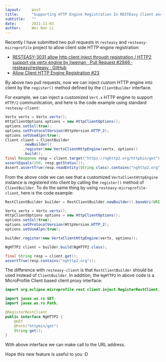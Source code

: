 ```yaml
---
layout:     post
title:      "Supporting HTTP Engine Registration In RESTEasy Client and RESTEasy MicroProfile Client"
subtitle:   ""
date:       2021-11-03
author:     Wei Nan Li
---
```


Recently I have submitted two pull requests in `resteasy` and `resteasy-microprofile` project to allow client side HTTP engine registration:

- [RESTEASY-3031 allow http client inject through registration / HTTP2 support via vertx engine by liweinan · Pull Request #2946 · resteasy/resteasy · GitHub](https://github.com/resteasy/resteasy/pull/2946)
- [Allow Client HTTP Engine Registration #23](https://github.com/resteasy/resteasy-microprofile/pull/20)

By above two pull requests, now we can inject custom HTTP engine into client by the `register()` method defined by the `ClientBuilder` interface.

For example, we can inject a customized `Vert.x` HTTP engine to support `HTTP/2` communitcation, and here is the code example using standard `restesay-client`:

```java
Vertx vertx = Vertx.vertx();
HttpClientOptions options = new HttpClientOptions();
options.setSsl(true);
options.setProtocolVersion(HttpVersion.HTTP_2);
options.setUseAlpn(true);
Client client = ClientBuilder
        .newBuilder()
        .register(new VertxClientHttpEngine(vertx, options))
        .build();
final Response resp = client.target("https://nghttp2.org/httpbin/get").request().get();
assertEquals(200, resp.getStatus());
Assert.assertTrue(resp.readEntity(String.class).contains("nghttp2.org"));
```

From the above code we can see that a customized `VertxClientHttpEngine` instance is registered into client by calling the `register()` method of `ClientBuilder`. To do the same thing by using `resteasy-microprofile-client`, here is the code example:

```java
RestClientBuilder builder = RestClientBuilder.newBuilder().baseUri(URI.create("https://nghttp2.org/"));

Vertx vertx = Vertx.vertx();
HttpClientOptions options = new HttpClientOptions();
options.setSsl(true);
options.setProtocolVersion(HttpVersion.HTTP_2);
options.setUseAlpn(true);

builder.register(new VertxClientHttpEngine(vertx, options));

NgHTTP2 client = builder.build(NgHTTP2.class);

final String resp = client.get();
assertTrue(resp.contains("nghttp2.org"));
```

The difference with `resteasy-client` is that `RestClientBuilder` should be used instead of `ClientBuilder`. In addition, the `NgHTTP2` in above code is a MicroProfile Client based client proxy interface:

```java
import org.eclipse.microprofile.rest.client.inject.RegisterRestClient;

import javax.ws.rs.GET;
import javax.ws.rs.Path;

@RegisterRestClient
public interface NgHTTP2 {
    @GET
    @Path("httpbin/get")
    String get();
}
```

With above interface we can make call to the URL address.

Hope this new feature is useful to you :D
